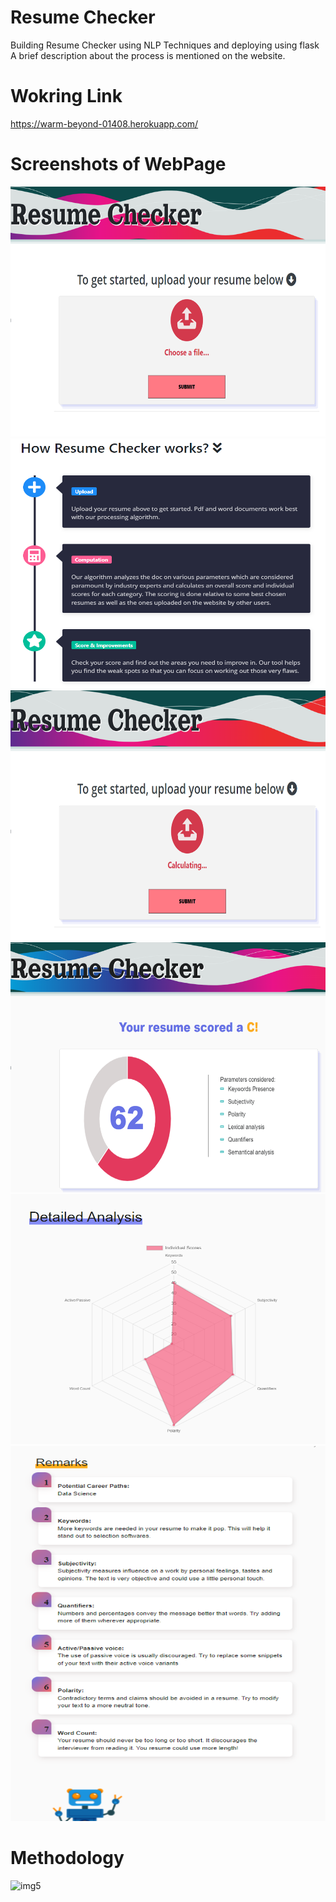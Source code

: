 # Resume Checker
Building Resume Checker using NLP Techniques and deploying using flask
A brief description about the process is mentioned on the website.

# Wokring Link
https://warm-beyond-01408.herokuapp.com/

# Screenshots of WebPage
<img src="https://github.com/mitul01/score_your_resume/blob/master/flask_app/static/website_img1.png" width="800" height="400" />
<img src="https://github.com/mitul01/score_your_resume/blob/master/flask_app/static/website_img2.png" width="800" height="400" />
<img src="https://github.com/mitul01/score_your_resume/blob/master/flask_app/static/website_img3.png" width="800" height="400" />
<img src="https://github.com/mitul01/score_your_resume/blob/master/flask_app/static/website_img4.png" width="800" height="400" />
<img src="https://github.com/mitul01/score_your_resume/blob/master/flask_app/static/website_img5.png" width="800" height="400" />
<img src="https://github.com/mitul01/score_your_resume/blob/master/flask_app/static/website_img6.png" width="800" height="600" />


# Methodology
![img5](https://user-images.githubusercontent.com/19779081/50811547-dc7e4280-1334-11e9-8419-8e045d8d0c90.PNG)

